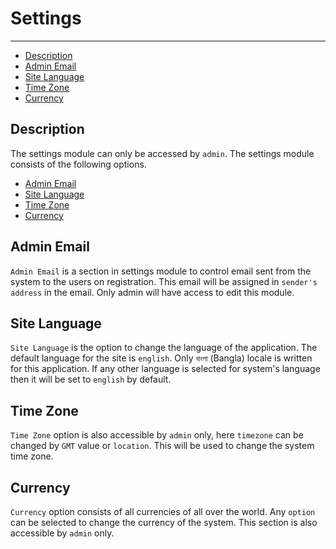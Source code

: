 # Settings
---
- [Description](/{{route}}/{{version}}/settings/#description)
- [Admin Email](/{{route}}/{{version}}/settings/#admin-email)
- [Site Language](/{{route}}/{{version}}/settings/#site-language)
- [Time Zone](/{{route}}/{{version}}/settings/#time-zone)
- [Currency](/{{route}}/{{version}}/settings/#currency)

<a name="description"></a>
## Description

The settings module can only be accessed by `admin`. The settings module consists of the following options.
- [Admin Email](#admin-email)
- [Site Language](#site-language)
- [Time Zone](#time-zone)
- [Currency](#currency)

<a name="admin-email"></a>
## Admin Email

`Admin Email` is a section in settings module to control email sent from the system to the users on registration. This email will be assigned in `sender's address` in the email. Only admin will have access to edit this module.

<a name="site-language"></a>
## Site Language

`Site Language` is the option to change the language of the application. The default language for the site is `english`. Only `বাংলা` (Bangla) locale is written for this application. If any other language is selected for system's language then it will be set to `english` by default.


<a name="time-zone"></a>
## Time Zone

`Time Zone` option is also accessible by `admin` only, here `timezone` can be changed by `GMT` value or `location`. This will be used to change the system time zone.

<a name="currency"></a>
## Currency

`Currency` option consists of all currencies of all over the world. Any `option` can be selected to change the currency of the system. This section is also accessible by `admin` only.
